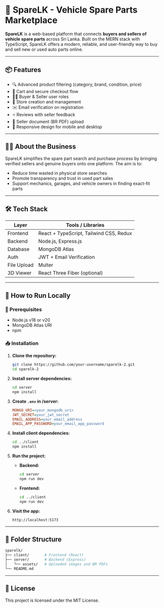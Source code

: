 # 🚗 SpareLK - Vehicle Spare Parts Marketplace

**SpareLK** is a web-based platform that connects **buyers and sellers of vehicle spare parts** across Sri Lanka. Built on the MERN stack with TypeScript, SpareLK offers a modern, reliable, and user-friendly way to buy and sell new or used auto parts online.

---

## 📦 Features

- 🔍 Advanced product filtering (category, brand, condition, price)
- 🛒 Cart and secure checkout flow
- 👨‍🔧 Buyer & Seller user roles
- 🏪 Store creation and management
- ✉️ Email verification on registration
- ⭐ Reviews with seller feedback
- 📄 Seller document (BR PDF) upload
- 📱 Responsive design for mobile and desktop

---

## 🧑‍💼 About the Business

SpareLK simplifies the spare part search and purchase process by bringing verified sellers and genuine buyers onto one platform. The aim is to:

- Reduce time wasted in physical store searches
- Promote transparency and trust in used part sales
- Support mechanics, garages, and vehicle owners in finding exact-fit parts

---

## 🛠 Tech Stack

| Layer       | Tools / Libraries                         |
|-------------|-------------------------------------------|
| Frontend    | React + TypeScript, Tailwind CSS, Redux |
| Backend     | Node.js, Express.js                       |
| Database    | MongoDB Atlas                             |
| Auth        | JWT + Email Verification                  |
| File Upload | Multer                                    |
| 3D Viewer   | React Three Fiber (optional)              |

---

## 🚀 How to Run Locally

### 🔧 Prerequisites

- Node.js v18 or v20
- MongoDB Atlas URI
- npm

### 📥 Installation

1. **Clone the repository:**

   ```bash
   git clone https://github.com/your-username/sparelk-2.git
   cd sparelk-2


2. **Install server dependencies:**
   ```bash
   cd server
   npm install
   ```

3. **Create `.env` in /server:**
   ```ini
   MONGO_URI=<your_mongodb_uri>
   JWT_SECRET=your_jwt_secret
   EMAIL_ADDRESS=your_email_address
   EMAIL_APP_PASSWORD=your_email_app_password
   ```

4. **Install client dependencies:**
   ```bash
   cd ../client
   npm install
   ```

5. **Run the project:**
   - **Backend:**
     ```bash
     cd server
     npm run dev
     ```

   - **Frontend:**
     ```bash
     cd ../client
     npm run dev
     ```

6. **Visit the app:**
   ```url
   http://localhost:5173
   ```

---

## 📂 Folder Structure

```bash
sparelk/
├── client/       # Frontend (React)
├── server/       # Backend (Express)
│   └── assets/   # Uploaded images and BR PDFs
└── README.md
```

---

## 📜 License

This project is licensed under the MIT License.
